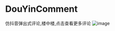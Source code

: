 # DouYinComment
仿抖音弹出式评论,楼中楼,点击查看更多评论
![image](https://github.com/DouYinComment/DouYinComment/blob/master/GIFName.gif)
